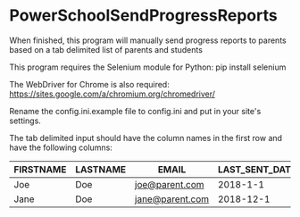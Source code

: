 # PowerSchoolSendProgressReports
When finished, this program will manually send progress reports to parents based on a tab delimited list of parents and students

This program requires the Selenium module for Python:
pip install selenium

The WebDriver for Chrome is also required:
https://sites.google.com/a/chromium.org/chromedriver/

Rename the config.ini.example file to config.ini and put in your site's settings.

The tab delimited input should have the column names in the first row and have the following columns:

FIRSTNAME|LASTNAME|EMAIL|LAST_SENT_DATE|GUARDIANID|STUDENT_NAME
---|---|---|---|---|---
Joe|Doe|joe@parent.com|2018-1-1|500000|Doe, Jimmy Allan
Jane|Doe|jane@parent.com|2018-12-1|500001|Doe, Sarah Lynn


